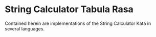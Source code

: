 String Calculator Tabula Rasa
=============================

Contained herein are implementations of the String Calculator Kata
in several languages.
